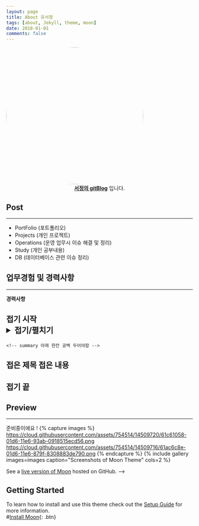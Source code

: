 ```yaml
---
layout: page
title: About 유서정
tags: [about, Jekyll, theme, moon]
date: 2018-01-01
comments: false
---
```



<img src="https://youseojung.github.io/assets/img/gaebalsaebal_22.png"  style="border-radius: 70%;" width="370" height="370">
<center><a href="http://youseojung.github.io"><b>서정의 gitBlog</b></a> 입니다.</center>

## Post
---
* PortFolio (포트폴리오)
* Projects (개인 프로젝트)
* Operations (운영 업무시 이슈 해결 및 정리)
* Study (개인 공부내용)
* DB (데이터베이스 관련 이슈 정리)

## 업무경험 및 경력사항
---
<b>경력사항</b>
## 접기 시작 <details> <summary>접기/펼치기</summary> 
    <!-- summary 아래 한칸 공백 두어야함 -->
## 접은 제목 접은 내용 </details> 
## 접기 끝

## Preview
---
준비중이에요 !
{% capture images %}
    https://cloud.githubusercontent.com/assets/754514/14509720/61c61058-01d6-11e6-93ab-0918515ecd56.png
    https://cloud.githubusercontent.com/assets/754514/14509716/61ac6c8e-01d6-11e6-879f-8308883de790.png
{% endcapture %}
{% include gallery images=images caption="Screenshots of Moon Theme" cols=2 %}



See a [live version of Moon](http://taylantatli.github.io/Moon) hosted on GitHub. -->
## Getting Started
To learn how to install and use this theme check out the [Setup Guide](http://taylantatli.me/Moon/moon-theme/) for more information.     
#[Install Moon](https://github.com/TaylanTatli/Moon){: .btn}

 
